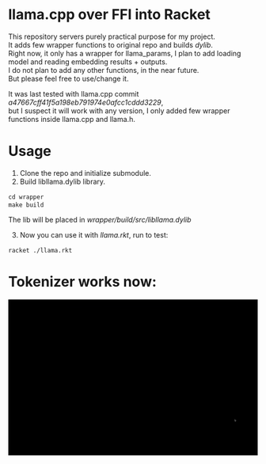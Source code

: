 # llama.cpp over FFI into Racket

This repository servers purely practical purpose for my project.  
It adds few wrapper functions to original repo and builds *dylib*.  
Right now, it only has a wrapper for llama_params, I plan to add loading model and reading embedding results + outputs.  
I do not plan to add any other functions, in the near future.  
But please feel free to use/change it.  

It was last tested with llama.cpp commit *a47667cff41f5a198eb791974e0afcc1cddd3229*,  
but I suspect it will work with any version, I only added few wrapper functions inside llama.cpp and llama.h.  

# Usage

1. Clone the repo and initialize submodule.  
2. Build libllama.dylib library.  

```
cd wrapper
make build
```

The lib will be placed in *wrapper/build/src/libllama.dylib*

3. Now you can use it with *llama.rkt*, run to test:

```
racket ./llama.rkt
```



# Tokenizer works now:

![tokenizer](./tokenizer.gif)

